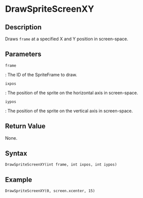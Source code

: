 # DrawSpriteScreenXY

## Description
Draws `frame` at a specified X and Y position in screen-space.

## Parameters
`frame`

:   The ID of the SpriteFrame to draw.

`ixpos`

:   The position of the sprite on the horizontal axis in screen-space.

`iypos`

:   The position of the sprite on the vertical axis in screen-space.

## Return Value
None.

## Syntax
```
DrawSpriteScreenXY(int frame, int ixpos, int iypos)
```

## Example
```
DrawSpriteScreenXY(0, screen.xcenter, 15)
```
